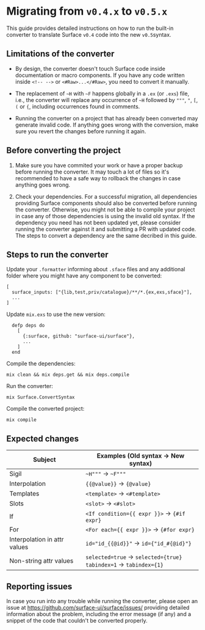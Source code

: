 # Migrating from `v0.4.x` to `v0.5.x`

This guide provides detailed instructions on how to run the built-in converter to
translate Surface `v0.4` code into the new `v0.5`syntax.

## Limitations of the converter

  * By design, the converter doesn't touch Surface code inside documentation or macro components. If you have
  any code written inside `<!-- -->` or `<#Raw>...</#Raw>`, you need to convert it manually.

  * The replacement of `~H` with `~F` happens globally in a `.ex` (or `.exs`) file, i.e., the converter will
  replace any occurrence of `~H` followed by `"""`, `"`, `[`, `(` or `{`, including occurrences found in comments.

  * Running the converter on a project that has already been converted may generate invalid code. If anything goes
  wrong with the conversion, make sure you revert the changes before running it again.

## Before converting the project

  1. Make sure you have commited your work or have a proper backup before running the converter. It may touch
  a lot of files so it's recommended to have a safe way to rollback the changes in case anything goes wrong.

  2. Check your dependencies. For a successful migration, all dependencies providing Surface components should also
  be converted before running the converter. Otherwise, you might not be able to compile your project in case any
  of those dependencies is using the invalid old syntax. If the dependency you need has not been updated yet,
  please consider running the converter against it and submitting a PR with updated code. The steps to convert a
  dependency are the same decribed in this guide.

## Steps to run the converter

Update your `.formatter` informing about `.sface` files and any additional folder where you might have any component
to be converted:

```
[
  surface_inputs: ["{lib,test,priv/catalogue}/**/*.{ex,exs,sface}"],
  ...
]

```

Update `mix.exs` to use the new version:

```
  defp deps do
    [
      {:surface, github: "surface-ui/surface"},
      ...
    ]
  end
```

Compile the dependencies:

```
mix clean && mix deps.get && mix deps.compile
```

Run the converter:

```
mix Surface.ConvertSyntax
```

Compile the converted project:

```
mix compile
```

## Expected changes

| Subject                      | Examples (Old syntax -> New syntax)                                      |
| ---------------------------- | ------------------------------------------------------------------------ |
| Sigil                        | `~H"""` -> `~F"""`                                                       |
| Interpolation                | `{{@value}}` -> `{@value}`                                             |
| Templates                    | `<template>` -> `<#template>`                                            |
| Slots                        | `<slot>` -> `<#slot>`                                                    |
| If                           | `<If condition={{ expr }}>` -> `{#if expr}`                              |
| For                          | `<For each={{ expr }}>` -> `{#for expr}`                                 |
| Interpolation in attr values | `id="id_{{@id}}"` -> `id={"id_#{@id}"}`                                  |
| Non-string attr values       | `selected=true` -> `selected={true}` <br> `tabindex=1` -> `tabindex={1}` |

## Reporting issues

In case you run into any trouble while running the converter, please open an issue at https://github.com/surface-ui/surface/issues/
providing detailed information about the problem, including the error message (if any) and a snippet of the code
that couldn't be converted properly.